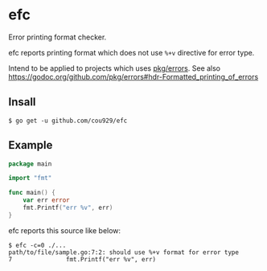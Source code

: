 # efc

Error printing format checker.

efc reports printing format which does not use `%+v` directive for error type.

Intend to be applied to projects which uses [pkg/errors](https://github.com/pkg/errors). See also https://godoc.org/github.com/pkg/errors#hdr-Formatted_printing_of_errors

## Insall

```
$ go get -u github.com/cou929/efc
```

## Example

```go
package main

import "fmt"

func main() {
	var err error
	fmt.Printf("err %v", err)
}
```

efc reports this source like below:

```
$ efc -c=0 ./...
path/to/file/sample.go:7:2: should use %+v format for error type
7               fmt.Printf("err %v", err)
```
